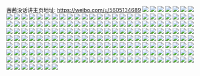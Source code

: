 茜茜没话讲主页地址: https://weibo.com/u/5605134689 
![](https://wx4.sinaimg.cn/mw2000/0067kzAdgy1h8vhs2z14pj30u0140gr5.jpg) 
![](https://wx4.sinaimg.cn/mw2000/0067kzAdgy1h8vhs3sz1hj30u0140jyx.jpg) 
![](https://wx4.sinaimg.cn/mw2000/0067kzAdgy1h8g4f0yzetj30u00u0q8l.jpg) 
![](https://wx4.sinaimg.cn/mw2000/0067kzAdgy1h8g4f1ack3j30wf0tl78t.jpg) 
![](https://wx4.sinaimg.cn/mw2000/0067kzAdgy1h74vhu0l7pj30u01a0n4v.jpg) 
![](https://wx4.sinaimg.cn/mw2000/0067kzAdgy1h74vhw4k2jj30u019013h.jpg) 
![](https://wx4.sinaimg.cn/mw2000/0067kzAdgy1h74vhwpf24j30u016kgoc.jpg) 
![](https://wx4.sinaimg.cn/mw2000/0067kzAdgy1h74vhxcgb3j30u015odic.jpg) 
![](https://wx4.sinaimg.cn/mw2000/0067kzAdgy1h74viyh50lj30u00u0q8l.jpg) 
![](https://wx4.sinaimg.cn/mw2000/0067kzAdgy1h74vhvgtjdj30u00xggqi.jpg) 
![](https://wx4.sinaimg.cn/mw2000/0067kzAdgy1h5esd880c8j313f0z9ws9.jpg) 
![](https://wx4.sinaimg.cn/mw2000/0067kzAdgy1h5esd7jwqxj30wi0ue7ex.jpg) 
![](https://wx4.sinaimg.cn/mw2000/0067kzAdgy1h5esdfmj1ij33402c0e83.jpg) 
![](https://wx4.sinaimg.cn/mw2000/0067kzAdgy1h5esehsmvjj33402c04qs.jpg) 
![](https://wx4.sinaimg.cn/mw2000/0067kzAdgy1h5esdiizygj30wi0wi4ax.jpg) 
![](https://wx4.sinaimg.cn/mw2000/0067kzAdgy1h5esej0vm3j30u0140q9y.jpg) 
![](https://wx4.sinaimg.cn/mw2000/0067kzAdgy1h4rk5y4cvaj32851egkjl.jpg) 
![](https://wx4.sinaimg.cn/mw2000/0067kzAdgy1h4rk6fuzkbj33402c0kjm.jpg) 
![](https://wx4.sinaimg.cn/mw2000/0067kzAdgy1h4rk5z9wbtj30wi0wiaka.jpg) 
![](https://wx4.sinaimg.cn/mw2000/0067kzAdgy1h4rk5tgv3xj33402c0kjm.jpg) 
![](https://wx4.sinaimg.cn/mw2000/0067kzAdgy1h4rk61whzjj32c0340qv5.jpg) 
![](https://wx4.sinaimg.cn/mw2000/0067kzAdgy1h4rk6he6jqj33402c0qv5.jpg) 
![](https://wx4.sinaimg.cn/mw2000/0067kzAdgy1h4rk6jzcj1j33402c0kjm.jpg) 
![](https://wx4.sinaimg.cn/mw2000/0067kzAdgy1h3oec55y3uj30u0140tfs.jpg) 
![](https://wx4.sinaimg.cn/mw2000/0067kzAdgy1h3oec4qf8uj31400u0dm9.jpg) 
![](https://wx4.sinaimg.cn/mw2000/0067kzAdgy1h1qtvv6qjtj30u00u0afm.jpg) 
![](https://wx4.sinaimg.cn/mw2000/0067kzAdgy1h1qtvvly03j30u019yn7z.jpg) 
![](https://wx4.sinaimg.cn/mw2000/0067kzAdgy1h1qtvuhjd8j31400u07cd.jpg) 
![](https://wx4.sinaimg.cn/mw2000/0067kzAdgy1h1qtvh4ddcj30u01axduh.jpg) 
![](https://wx4.sinaimg.cn/mw2000/0067kzAdgy1h1qtvuv2fvj30nj0pm433.jpg) 
![](https://wx4.sinaimg.cn/mw2000/0067kzAdgy1h1qtvvyvrrj31400u0q8q.jpg) 
![](https://wx4.sinaimg.cn/mw2000/0067kzAdgy1h0k3zm9k9bj30u0140wo8.jpg) 
![](https://wx4.sinaimg.cn/mw2000/0067kzAdgy1h0k412flnhj30u00u0qcw.jpg) 
![](https://wx4.sinaimg.cn/mw2000/0067kzAdgy1h0k3zmthrlj31400u0tem.jpg) 
![](https://wx4.sinaimg.cn/mw2000/0067kzAdgy1gz9uprogemj30u0140jxf.jpg) 
![](https://wx4.sinaimg.cn/mw2000/0067kzAdgy1gz4zynzqlzj30o80zs76g.jpg) 
![](https://wx4.sinaimg.cn/mw2000/0067kzAdgy1gz4zyoj4spj30u00u0aex.jpg) 
![](https://wx4.sinaimg.cn/mw2000/0067kzAdly1gyx9q05jeoj312m0u0wl5.jpg) 
![](https://wx4.sinaimg.cn/mw2000/0067kzAdly1gyx9pzo3yqj31400u07dw.jpg) 
![](https://wx4.sinaimg.cn/mw2000/0067kzAdly1gyx9pyzh1jj31400u011v.jpg) 
![](https://wx4.sinaimg.cn/mw2000/0067kzAdly1gyx9pycahzj31400u0grb.jpg) 
![](https://wx4.sinaimg.cn/mw2000/0067kzAdgy1gydilfsrsxj31400u0ah1.jpg) 
![](https://wx4.sinaimg.cn/mw2000/0067kzAdgy1gxltgt7kl7j30ys0u0gpe.jpg) 
![](https://wx4.sinaimg.cn/mw2000/0067kzAdgy1gxltgtsdovj30u00u0tde.jpg) 
![](https://wx4.sinaimg.cn/mw2000/0067kzAdgy1gxlth69c62j30u0148guo.jpg) 
![](https://wx4.sinaimg.cn/mw2000/0067kzAdgy1gtqxz4akx4j30u00u0wiu.jpg) 
![](https://wx4.sinaimg.cn/mw2000/0067kzAdgy1gtqxz3xwubj31400u0jy8.jpg) 
![](https://wx4.sinaimg.cn/mw2000/0067kzAdgy1gtmgjwwtw3j30u00u0afy.jpg) 
![](https://wx4.sinaimg.cn/mw2000/0067kzAdgy1gtmgjx8vw4j30u00u07aq.jpg) 
![](https://wx4.sinaimg.cn/mw2000/0067kzAdgy1gtmgjxqqcej30u01cu469.jpg) 
![](https://wx4.sinaimg.cn/mw2000/0067kzAdgy1gtmgjy6j12j30u00u0n1m.jpg) 
![](https://wx4.sinaimg.cn/mw2000/0067kzAdgy1gtmgjyrrwxj30u00u0443.jpg) 
![](https://wx4.sinaimg.cn/mw2000/0067kzAdgy1gtmgjzdrhpj30u00u0jwd.jpg) 
![](https://wx4.sinaimg.cn/mw2000/0067kzAdgy1gqylqyqjxij31hc1hcqgp.jpg) 
![](https://wx4.sinaimg.cn/mw2000/0067kzAdgy1gqylqy5w92j31sg2brb29.jpg) 
![](https://wx4.sinaimg.cn/mw2000/0067kzAdgy1gqks5k7sjaj31o01o07wh.jpg) 
![](https://wx4.sinaimg.cn/mw2000/0067kzAdgy1gqks5kr1c9j33402c018v.jpg) 
![](https://wx4.sinaimg.cn/mw2000/0067kzAdgy1gqks5jl17tj30dw0dwdgd.jpg) 
![](https://wx4.sinaimg.cn/mw2000/0067kzAdgy1gqc3lz34ppj33402c01kz.jpg) 
![](https://wx4.sinaimg.cn/mw2000/0067kzAdgy1gqc3m001nwj32801o0qv5.jpg) 
![](https://wx4.sinaimg.cn/mw2000/0067kzAdgy1gqc3m143atj33402c0u0y.jpg) 
![](https://wx4.sinaimg.cn/mw2000/0067kzAdgy1gqc3m2qk1rj32c0340kjm.jpg) 
![](https://wx4.sinaimg.cn/mw2000/0067kzAdgy1gqc3m3w9b4j33402c0e82.jpg) 
![](https://wx4.sinaimg.cn/mw2000/0067kzAdgy1gprov8bv74j30u0140119.jpg) 
![](https://wx4.sinaimg.cn/mw2000/0067kzAdgy1gprov9i22rj30u00u0n1x.jpg) 
![](https://wx4.sinaimg.cn/mw2000/0067kzAdgy1gprovbranyj30u00u010f.jpg) 
![](https://wx4.sinaimg.cn/mw2000/0067kzAdgy1gprovcrtj8j30u00u0dmy.jpg) 
![](https://wx4.sinaimg.cn/mw2000/0067kzAdgy1gprovrgqwrj30u00u0wir.jpg) 
![](https://wx4.sinaimg.cn/mw2000/0067kzAdgy1gprov6e1mtj30u00u045g.jpg) 
![](https://wx4.sinaimg.cn/mw2000/0067kzAdly1gpezxen17wj30rs1qj7jg.jpg) 
![](https://wx4.sinaimg.cn/mw2000/0067kzAdly1goxpqm11e6j32c02c04qp.jpg) 
![](https://wx4.sinaimg.cn/mw2000/0067kzAdly1goxptg9av9j32c02c0x6p.jpg) 
![](https://wx4.sinaimg.cn/mw2000/0067kzAdly1goxpqk4ep8j32c02c1kjm.jpg) 
![](https://wx4.sinaimg.cn/mw2000/0067kzAdly1goxpt0tcyuj325j2vd4qr.jpg) 
![](https://wx4.sinaimg.cn/mw2000/0067kzAdly1gnyoevow6tj3243243b29.jpg) 
![](https://wx4.sinaimg.cn/mw2000/0067kzAdly1gnyoesgfasj31o01o04qp.jpg) 
![](https://wx4.sinaimg.cn/mw2000/0067kzAdly1gnyoer5wsij323l2sshdt.jpg) 
![](https://wx4.sinaimg.cn/mw2000/0067kzAdly1gnyoeu58bmj31z62mwk7v.jpg) 
![](https://wx4.sinaimg.cn/mw2000/0067kzAdly1gl1k3b94dhj31x31x3hdt.jpg) 
![](https://wx4.sinaimg.cn/mw2000/0067kzAdly1gl1k3c9hooj32c02c0npe.jpg) 
![](https://wx4.sinaimg.cn/mw2000/0067kzAdly1gl1k39rba6j32c0340e81.jpg) 
![](https://wx4.sinaimg.cn/mw2000/0067kzAdly1gl1k3y72qaj32c03407wj.jpg) 
![](https://wx4.sinaimg.cn/mw2000/0067kzAdly1gkeiaxlts9j31o01o04qp.jpg) 
![](https://wx4.sinaimg.cn/mw2000/0067kzAdly1gjy8euh0oaj30u014019p.jpg) 
![](https://wx4.sinaimg.cn/mw2000/0067kzAdly1gjybkx7ltcj30u00u07ef.jpg) 
![](https://wx4.sinaimg.cn/mw2000/0067kzAdly1gjkdgfe0htj315s15stkf.jpg) 
![](https://wx4.sinaimg.cn/mw2000/0067kzAdly1gjkdgf4tyoj30j50j5wjr.jpg) 
![](https://wx4.sinaimg.cn/mw2000/0067kzAdly1gjkdgfvtdaj31qp30v7wh.jpg) 
![](https://wx4.sinaimg.cn/mw2000/0067kzAdly1gjkdgewc3wj30zh0qm7fc.jpg) 
![](https://wx4.sinaimg.cn/mw2000/0067kzAdly1gjkdgjb1q1j316c0vrtmy.jpg) 
![](https://wx4.sinaimg.cn/mw2000/0067kzAdly1gjkdgiqu2lj30pi0nrn6j.jpg) 
![](https://wx4.sinaimg.cn/mw2000/0067kzAdly1gjkdggladqj32c0340u0x.jpg) 
![](https://wx4.sinaimg.cn/mw2000/0067kzAdly1gjkdghvhjcj32c02c0qny.jpg) 
![](https://wx4.sinaimg.cn/mw2000/0067kzAdly1gjkdibb7joj32c0340u0x.jpg) 
![](https://wx4.sinaimg.cn/mw2000/0067kzAdly1gj4f8r7omgj30q20q278v.jpg) 
![](https://wx4.sinaimg.cn/mw2000/0067kzAdly1gj4f8qrcazj31o01o04m6.jpg) 
![](https://wx4.sinaimg.cn/mw2000/0067kzAdly1gj4f9q7t19j30pi0nrn6j.jpg) 
![](https://wx4.sinaimg.cn/mw2000/0067kzAdly1gj4f9r7o2bj31rz2dctqp.jpg) 
![](https://wx4.sinaimg.cn/mw2000/0067kzAdly1gj4f9ulkwyj32c03407wh.jpg) 
![](https://wx4.sinaimg.cn/mw2000/0067kzAdly1gj4fael4h0j31xg2bvu0x.jpg) 
![](https://wx4.sinaimg.cn/mw2000/0067kzAdly1gijlvw3hwmj32c02c04qp.jpg) 
![](https://wx4.sinaimg.cn/mw2000/0067kzAdly1gijlwjv3zmj32c02c04qp.jpg) 
![](https://wx4.sinaimg.cn/mw2000/0067kzAdly1gijlwm3b0ej33402c0e83.jpg) 
![](https://wx4.sinaimg.cn/mw2000/0067kzAdly1gijlwijimbj31o01o04qp.jpg) 
![](https://wx4.sinaimg.cn/mw2000/0067kzAdly1gijlwrg24ej30hs0ho400.jpg) 
![](https://wx4.sinaimg.cn/mw2000/0067kzAdly1gijlws1ai8j31401nz7wh.jpg) 
![](https://wx4.sinaimg.cn/mw2000/0067kzAdly1gijlwh76mwj32c0340kjm.jpg) 
![](https://wx4.sinaimg.cn/mw2000/0067kzAdly1gijlwoikrvj32c03407wi.jpg) 
![](https://wx4.sinaimg.cn/mw2000/0067kzAdly1gijlwpvpx0j33402c0npd.jpg) 
![](https://wx4.sinaimg.cn/mw2000/0067kzAdly1giabi9v6naj31o01o04qp.jpg) 
![](https://wx4.sinaimg.cn/mw2000/0067kzAdly1giabid3aq5j32c02c0tus.jpg) 
![](https://wx4.sinaimg.cn/mw2000/0067kzAdly1giabibk7t0j32c0340qv5.jpg) 
![](https://wx4.sinaimg.cn/mw2000/0067kzAdly1gi6y0u7oykj32c0340x6p.jpg) 
![](https://wx4.sinaimg.cn/mw2000/0067kzAdly1gi6y0l3lv7j32c03407wj.jpg) 
![](https://wx4.sinaimg.cn/mw2000/0067kzAdly1gi6y0x5aosj32c03401ky.jpg) 
![](https://wx4.sinaimg.cn/mw2000/0067kzAdly1gi6y0htpxuj33402c0u0z.jpg) 
![](https://wx4.sinaimg.cn/mw2000/0067kzAdly1gi6y0niej3j32c02c0x2b.jpg) 
![](https://wx4.sinaimg.cn/mw2000/0067kzAdly1gi6y0q0n8sj32c02c0b29.jpg) 
![](https://wx4.sinaimg.cn/mw2000/0067kzAdly1ghrc7681zhj327t27t7wh.jpg) 
![](https://wx4.sinaimg.cn/mw2000/0067kzAdly1ghrc73ahxbj31o01o04qp.jpg) 
![](https://wx4.sinaimg.cn/mw2000/0067kzAdly1ghrc72mj2uj32c02bzx6q.jpg) 
![](https://wx4.sinaimg.cn/mw2000/0067kzAdly1ghrc754v88j31o01o04qp.jpg) 
![](https://wx4.sinaimg.cn/mw2000/0067kzAdly1gh960wxt62j32c02c0qv6.jpg) 
![](https://wx4.sinaimg.cn/mw2000/0067kzAdly1gh960ow9cfj32c02c0npd.jpg) 
![](https://wx4.sinaimg.cn/mw2000/0067kzAdly1gh961083otj32c02c0u0y.jpg) 
![](https://wx4.sinaimg.cn/mw2000/0067kzAdly1gh960y8zkdj32ae1psx6p.jpg) 
![](https://wx4.sinaimg.cn/mw2000/0067kzAdly1gh960yyobtj31wn1gde81.jpg) 
![](https://wx4.sinaimg.cn/mw2000/0067kzAdly1gh9610xpr5j31o01o01kx.jpg) 
![](https://wx4.sinaimg.cn/mw2000/0067kzAdly1gh25otaw57j31o01o01kx.jpg) 
![](https://wx4.sinaimg.cn/mw2000/0067kzAdly1gh25opmifvj31se1lw1el.jpg) 
![](https://wx4.sinaimg.cn/mw2000/0067kzAdly1ggt45zdg8aj30u00u07cw.jpg) 
![](https://wx4.sinaimg.cn/mw2000/0067kzAdly1ggt45ztr7dj30u00u0gt9.jpg) 
![](https://wx4.sinaimg.cn/mw2000/0067kzAdly1ggb8uiuj5hj32ae31vnpf.jpg) 
![](https://wx4.sinaimg.cn/mw2000/0067kzAdly1ggb8ukmddrj30v90v9k5v.jpg) 
![](https://wx4.sinaimg.cn/mw2000/0067kzAdly1ggb8uk5opfj322v2rte83.jpg) 
![](https://wx4.sinaimg.cn/mw2000/0067kzAdly1gfxt7nsxhlj31r42c57wh.jpg) 
![](https://wx4.sinaimg.cn/mw2000/0067kzAdly1gfxt7q28yzj31na1naay8.jpg) 
![](https://wx4.sinaimg.cn/mw2000/0067kzAdly1gfjtt89a34j30u10u048p.jpg) 
![](https://wx4.sinaimg.cn/mw2000/0067kzAdly1gfjtt9lw4sj30u017lgvb.jpg) 
![](https://wx4.sinaimg.cn/mw2000/0067kzAdly1ge8b2ubx7qj32c02c04qq.jpg) 
![](https://wx4.sinaimg.cn/mw2000/0067kzAdly1ge8b2r39plj30v90v912x.jpg) 
![](https://wx4.sinaimg.cn/mw2000/0067kzAdly1gdz6t99w6lj32c02c0e82.jpg) 
![](https://wx4.sinaimg.cn/mw2000/0067kzAdly1gdepmaetxlj31o01o0b29.jpg) 
![](https://wx4.sinaimg.cn/mw2000/0067kzAdly1gcvnt9aey2j32c02c0e1c.jpg) 
![](https://wx4.sinaimg.cn/mw2000/0067kzAdly1gcvnta5epej313e13egy1.jpg) 
![](https://wx4.sinaimg.cn/mw2000/0067kzAdly1gcvntbbcosj32c02c0e81.jpg) 
![](https://wx4.sinaimg.cn/mw2000/0067kzAdly1gcvntd3u0hj32c0340e81.jpg) 
![](https://wx4.sinaimg.cn/mw2000/0067kzAdly1gcvnt8jyqsj31o01o0ke4.jpg) 
![](https://wx4.sinaimg.cn/mw2000/0067kzAdly1gcvntflp9zj32c02c0np6.jpg) 
![](https://wx4.sinaimg.cn/mw2000/0067kzAdly1gcvnt86go1j31o01o0e81.jpg) 
![](https://wx4.sinaimg.cn/mw2000/0067kzAdly1gcvntgifkjj30qr1bkaie.jpg) 
![](https://wx4.sinaimg.cn/mw2000/0067kzAdly1gcvnts0hn9j31n21n24qp.jpg) 
![](https://wx4.sinaimg.cn/mw2000/0067kzAdly1gcq160qx4tj31o01o04gw.jpg) 
![](https://wx4.sinaimg.cn/mw2000/0067kzAdly1gbsct0r57oj30u00u0n3q.jpg) 
![](https://wx4.sinaimg.cn/mw2000/0067kzAdly1gb2ampjyjmj30u00u0dko.jpg) 
![](https://wx4.sinaimg.cn/mw2000/0067kzAdly1gagafqycpjj30v91vo4qq.jpg) 
![](https://wx4.sinaimg.cn/mw2000/0067kzAdly1gagaibjyo7j31o01o0e81.jpg) 
![](https://wx4.sinaimg.cn/mw2000/0067kzAdly1gagafnz01ij30u00u0jvt.jpg) 
![](https://wx4.sinaimg.cn/mw2000/0067kzAdly1gagafs7ch0j31o01o0e81.jpg) 
![](https://wx4.sinaimg.cn/mw2000/0067kzAdly1gaah51e4rfj31o01o04qp.jpg) 
![](https://wx4.sinaimg.cn/mw2000/0067kzAdly1gaah5hxwf9j30jg0fyabe.jpg) 
![](https://wx4.sinaimg.cn/mw2000/0067kzAdly1gaah4zeoiqj323t28q1ky.jpg) 
![](https://wx4.sinaimg.cn/mw2000/0067kzAdly1g9rtwkckpxj30u019014n.jpg) 
![](https://wx4.sinaimg.cn/mw2000/0067kzAdly1g9rtwjonj7j30rs24t7d9.jpg) 
![](https://wx4.sinaimg.cn/mw2000/0067kzAdly1g9rtwjd0l3j31420u1dl3.jpg) 
![](https://wx4.sinaimg.cn/mw2000/0067kzAdly1g9rtwjyrlsj30j60j577l.jpg) 
![](https://wx4.sinaimg.cn/mw2000/0067kzAdly1g9d05ujolpj32ds1sgqt3.jpg) 
![](https://wx4.sinaimg.cn/mw2000/0067kzAdly1g9d05vbrzyj32482tqh7k.jpg) 
![](https://wx4.sinaimg.cn/mw2000/0067kzAdly1g9d05vzc29j31sh1sg4qp.jpg) 
![](https://wx4.sinaimg.cn/mw2000/0067kzAdly1g9d0bhymcxj32c0340npd.jpg) 
![](https://wx4.sinaimg.cn/mw2000/0067kzAdly1g9d0dsignnj325w1mcql0.jpg) 
![](https://wx4.sinaimg.cn/mw2000/0067kzAdly1g823r0fggkj31o01o07wh.jpg) 
![](https://wx4.sinaimg.cn/mw2000/0067kzAdgy1g6nw0wtuznj32c02c0b2a.jpg) 
![](https://wx4.sinaimg.cn/mw2000/0067kzAdly1g6hl5cukuej31o01o04qp.jpg) 
![](https://wx4.sinaimg.cn/mw2000/0067kzAdly1g54ap6qt0xj31o01o01ky.jpg) 
![](https://wx4.sinaimg.cn/mw2000/0067kzAdly1g54apw48j9j31o01o0e81.jpg) 
![](https://wx4.sinaimg.cn/mw2000/0067kzAdly1g50jjeh6xuj31o01o0x6q.jpg) 
![](https://wx4.sinaimg.cn/mw2000/0067kzAdly1g50jh6nl6yj31sg2dswvr.jpg) 
![](https://wx4.sinaimg.cn/mw2000/0067kzAdly1g50jh607j5j31o01o0npf.jpg) 
![](https://wx4.sinaimg.cn/mw2000/0067kzAdly1g50jjfyoh2j31o01o0x6q.jpg) 
![](https://wx4.sinaimg.cn/mw2000/0067kzAdly1g50jmk091jj32c02c0kjt.jpg) 
![](https://wx4.sinaimg.cn/mw2000/0067kzAdly1g50jjl0y3vj31o01o0hdv.jpg) 
![](https://wx4.sinaimg.cn/mw2000/0067kzAdly1g4yjga4h8ej31o01o04qp.jpg) 
![](https://wx4.sinaimg.cn/mw2000/0067kzAdly1g48zbfkaw3j30u00u0gvd.jpg) 
![](https://wx4.sinaimg.cn/mw2000/0067kzAdly1g48zbdpclhj30u00u0nb0.jpg) 
![](https://wx4.sinaimg.cn/mw2000/0067kzAdly1g48zbd15kfj30u014atjv.jpg) 
![](https://wx4.sinaimg.cn/mw2000/0067kzAdly1g48zbey8x6j30u017q15u.jpg) 
![](https://wx4.sinaimg.cn/mw2000/0067kzAdly1g48zbe8u5ej30u01407bo.jpg) 
![](https://wx4.sinaimg.cn/mw2000/0067kzAdly1g48zbcc9cmj318y0u07dg.jpg) 
